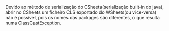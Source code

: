 ﻿Devido ao método de serialização do CSheets(serialização built-in do java), abrir no CSheets um ficheiro CLS exportado do WSheets(ou vice-versa) não é possível, pois os nomes das packages são diferentes, o que resulta numa ClassCastException.